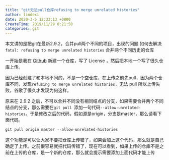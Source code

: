 ```yaml
---
title: "git无法pull仓库refusing to merge unrelated histories"
author: lindexi
date: 2020-3-5 12:33:13 +0800
CreateTime: 2019/11/29 8:21:50
categories: git
---
```


本文讲的是把git在最新2.9.2，合并pull两个不同的项目，出现的问题
如何去解决 `fatal: refusing to merge unrelated histories` 合并两个不同历史的仓库

<!--more-->


<!-- CreateTime:2019/11/29 8:21:50 -->


一开始是我在 [Github](https://github.com/iip-easi/EncodingNormalior) 新建一个仓库，写了 License ，然后把本地一个写了很久仓库上传。

因为已经创建了和本地不同的，不是一个空仓库，在上传之前先pull，因为两个仓库不同，发现`refusing to merge unrelated histories`，无法 pull 所以上传失败，谷歌了很久才发现为何这样。

原来在 2.9.2 之后，不可以合并不同没有相同结点的分支，如果需要合并两个不同结点的分支，那么需要在`git pull `添加一句代码`--allow-unrelated-histories`。于是修改之后的代码，假如源是origin，分支是master，那么请看下面代码。

```csharp
git pull origin master --allow-unrelated-histories
```

这个功能是可以让大家不要把仓库上传错了，如果会加上这个代码，那么就是自己确定了上传。之前很容易就把代码传错了，现在可以看到，如果上传的仓库不是之前在上传的仓库，是一个新的仓库，那么就会提示需要添加上面代码才能上传

